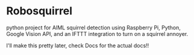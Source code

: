 # Robosquirrel
python project for AIML squirrel detection using Raspberry Pi, Python, Google Vision API, and an IFTTT integration to turn on a squirrel annoyer.

I'll make this pretty later, check Docs for the actual docs!!
